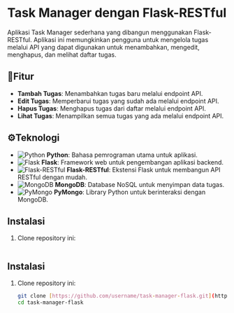 # Task Manager dengan Flask-RESTful

Aplikasi Task Manager sederhana yang dibangun menggunakan Flask-RESTful. Aplikasi ini memungkinkan pengguna untuk mengelola tugas melalui API yang dapat digunakan untuk menambahkan, mengedit, menghapus, dan melihat daftar tugas.

## 🎯Fitur
- **Tambah Tugas**: Menambahkan tugas baru melalui endpoint API.
- **Edit Tugas**: Memperbarui tugas yang sudah ada melalui endpoint API.
- **Hapus Tugas**: Menghapus tugas dari daftar melalui endpoint API.
- **Lihat Tugas**: Menampilkan semua tugas yang ada melalui endpoint API.

## ⚙️Teknologi
- ![Python](https://img.shields.io/badge/Python-3.8+-blue) **Python**: Bahasa pemrograman utama untuk aplikasi.
- ![Flask](https://img.shields.io/badge/Flask-2.1+-red) **Flask**: Framework web untuk pengembangan aplikasi backend.
- ![Flask-RESTful](https://img.shields.io/badge/Flask--RESTful-0.3.9-green) **Flask-RESTful**: Ekstensi Flask untuk membangun API RESTful dengan mudah.
- ![MongoDB](https://img.shields.io/badge/MongoDB-4.4+-green) **MongoDB**: Database NoSQL untuk menyimpan data tugas.
- ![PyMongo](https://img.shields.io/badge/PyMongo-3.11+-blue) **PyMongo**: Library Python untuk berinteraksi dengan MongoDB.

## Instalasi
1. Clone repository ini:
   ```bash

## Instalasi
1. Clone repository ini:
   ```bash
   git clone [https://github.com/username/task-manager-flask.git](https://github.com/FarhanFansuri/task-manager-flask-restful.git)
   cd task-manager-flask
